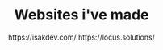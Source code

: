 <h1 align="center">Websites i've made</h1>

<p align="center"><a>https://isakdev.com/</a>
  <a>https://locus.solutions/</a></p>


                    

